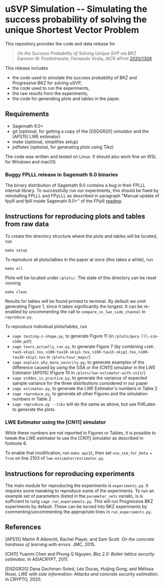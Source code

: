 # uSVP Simulation -- Simulating the success probability of solving the unique Shortest Vector Problem

This repository provides the code and data release for 
>  _On the Success Probability of Solving Unique SVP via BKZ_  
>  Eamonn W. Postlethwaite, Fernando Virdia, IACR ePrint [2020/1308](https://eprint.iacr.org/2020/1308)

This release includes
- the code used to simulate the success probability of BKZ and Progressive BKZ for solving uSVP,
- the code used to run the experiments,
- the raw results from the experiments,
- the code for generating plots and tables in the paper.

## Requirements

- Sagemath 9.0+
- git (optional, for getting a copy of the [DSDGR20] simulator and the [APS15] LWE estimator)
- make (optional, simplifies setup)
- pdflatex (optional, for generating plots using Tikz)

The code was written and tested on Linux. It should also work fine on WSL for Windows and macOS.

### Buggy FPLLL release in Sagemath 9.0 binaries

The binary distribution of Sagemath 9.0 contains a bug in their FPLLL internal library. To successfully run our experiments, this should be fixed by reinstalling FPLLL and FPyLLL as described in paragraph "Manual update of fpylll and fplll inside Sagemath 9.0+" of the FPylll [readme](https://github.com/fplll/fpylll/blob/master/README.rst).

## Instructions for reproducing plots and tables from raw data

To create the directory structure where the plots and tables will be located, run

```
make setup
```

To reproduce all plots/tables in the paper at once (this takes a while), run

```
make all
``` 

Plots will be located under `/plots/`. The state of this directory can be reset running

```
make clean
```

Results for tables will be found printed to terminal. By default we omit generating Figure 1, since it takes significantly the longest. It can be re-enabled by uncommenting the call to `compare_vs_lwe_side_channel` in `reproduce.py`.

To reproduce individual plots/tables, run
- `sage testing-z-shape.py`, to generate Figure 11 (in `/plots/qary-lll-sim-n100.pdf`)
- `sage tours_actually_run.py`, to generate Figure 7 (by combining `n100-tau5-skip1.tex`, `n100-tau10-skip1.tex`, `n100-tau15-skip1.tex`, `n100-tau20-skip1.tex` in `/plots/tour_maps/`)
- `sage explain_why_more_security.py`, to generate examples of the difference caused by using the GSA or the [CN11] simulator in the LWE Estimator [APS15] (Figure 10 in `/plots/lwe-estimator-with-cn11/`)
- `sage stddev_in_practice.py`, to generate the variance of expected sample variance for the three distributions considered in our paper
- `sage estimates.py`, to generate the LWE Estimator's numbers in Table 2
- `sage reproduce.py`, to generate all other Figures and the simulation numbers in Table 2
- `sage reproduce.py --tikz` will do the same as above, but use PdfLatex to generate the plots.

### LWE Estimator using the [CN11] simulator

While these numbers are not reported in Figures or Tables, it is possible to tweak
the LWE estimator to use the [CN11] simulator as described in footnote 6.

To enable that modification, run `make aps15`, then set `use_sim_for_beta = True` on line 2103 of `lwe-estimator/estimator.py`.

## Instructions for reproducing experiments

The main module for reproducing the experiments is `experiments.py`.
It requires some tweaking to reproduce some of the experiments. 
To run an example set of parameters (listed in the `parameter_sets` variab), is is sufficient to rung `sage run_experiments.py`. 
This will run Progressive BKZ experiments by default. These can be turned into BKZ experiments by commenting/uncommenting the appropriate lines in `run_experiments.py`.

## References

[APS15] Martin R Albrecht, Rachel Player, and Sam Scott. _On the concrete hardness of learning with errors_. JMC, 2015.

[CN11] Yuanmi Chen and Phong Q Nguyen. _Bkz 2.0: Better lattice security estimates_. In ASIACRYPT, 2011.

[DSDGR20] Dana Dachman-Soled, Léo Ducas, Huijing Gong, and Mélissa Rossi. _LWE with side information: Attacks and concrete security estimation_. In
CRYPTO, 2020.
